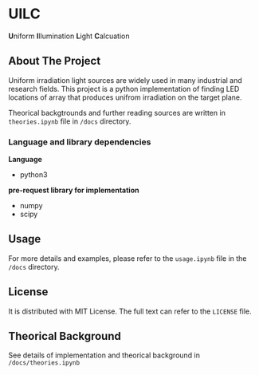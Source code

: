 # UILC

**U**niform **I**llumination **L**ight **C**alcuation

## About The Project

Uniform irradiation light sources are widely used in many industrial and research fields. This project is a python implementation of finding LED locations of array that produces unifrom irradiation on the target plane.

Theorical backgtrounds and further reading sources are written in `theories.ipynb` file in `/docs` directory.


### Language and library dependencies

**Language** 
* python3

**pre-request library for implementation**

* numpy
* scipy

## Usage

For more details and examples, please refer to the `usage.ipynb` file in the `/docs` directory.

## License

It is distributed with MIT License. The full text can refer to the `LICENSE` file.

## Theorical Background

See details of implementation and theorical background in `/docs/theories.ipynb`


